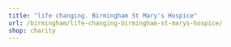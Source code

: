 ```yaml
---
title: "life changing. Birmingham St Mary's Hospice"
url: /birmingham/life-changing-birmingham-st-marys-hospice/
shop: charity
---
```

